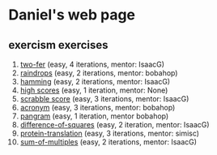 # Daniel's web page

## exercism exercises
1.	[two-fer](https://exercism.org/tracks/python/exercises/two-fer/solutions/danieldeitch1) (easy, 4 iterations, mentor: IsaacG)
1.	[raindrops](https://exercism.org/tracks/python/exercises/raindrops/solutions/danieldeitch1) (easy, 2 iterations, mentor: bobahop)
1.	[hamming](https://exercism.org/tracks/python/exercises/hamming/solutions?criteria=danieldeitch1) (easy, 2 iterations, mentor: IsaacG)
1.	[high scores](https://exercism.org/tracks/python/exercises/high-scores/solutions?criteria=danieldeitch1) (easy, 1 iteration, mentor: None)
1.	[scrabble score](https://exercism.org/tracks/python/exercises/scrabble-score/solutions/danieldeitch1) (easy, 3 iterations, mentor: IsaacG)
1.	[acronym](https://exercism.org/tracks/python/exercises/acronym/solutions/danieldeitch1) (easy, 3 iterations, mentor: bobahop)
1.	[pangram](https://exercism.org/tracks/python/exercises/pangram/solutions/danieldeitch1) (easy, 1 iteration, mentor bobahop)
1.	[difference-of-squares](https://exercism.org/tracks/python/exercises/difference-of-squares/solutions/danieldeitch1) (easy, 2 iteration, mentor: IsaacG)
1.	[protein-translation](https://exercism.org/tracks/python/exercises/protein-translation/solutions/danieldeitch1) (easy, 3 iterations, mentor: simisc)
1.	[sum-of-multiples](https://exercism.org/tracks/python/exercises/sum-of-multiples/solutions/danieldeitch1) (easy, 2 iterations, mentor: IsaacG)
